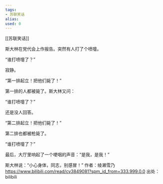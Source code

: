 ```yaml
---
tags: 
- 苏联笑话 
alias:
used: 0
---
```

[[苏联笑话]]

斯大林在党代会上作报告。突然有人打了个喷嚏。

“谁打喷嚏了？”

寂静。

“第一排起立！把他们毙了！”

第一排的人都被毙了。斯大林又问：

“谁打喷嚏了？”

还是没人回答。

“第二排起立！把他们毙了！”

第二排也都被枪毙了。

“谁打喷嚏了？”

最后，大厅里响起了一个哽咽的声音：“是我，是我！”

斯大林说：“小心身体，同志，别感冒！” 作者：绫濑雪乃 https://www.bilibili.com/read/cv3849081?spm_id_from=333.999.0.0 出处：bilibili

